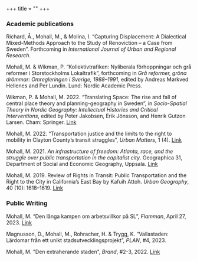 +++
title = ""
+++

### Academic publications
Richard, Å., Mohall, M., & Molina, I. “Capturing Displacement: A Dialectical Mixed-Methods Approach to the Study of Renoviction – a Case from Sweden”. Forthcoming in _International Journal of Urban and Regional Research_.

Mohall, M. & Wikman, P. “Kollektivtrafiken: Nyliberala förhoppningar och grå reformer i Storstockholms Lokaltrafik”, forthcoming in _Grå reformer, gröna drömmar: Omregleringen i Sverige, 1988–1991_, edited by Andreas Mørkved Hellenes and Per Lundin. Lund: Nordic Academic Press.

Wikman, P. & Mohall, M. 2022. “Translating Space: The rise and fall of central place theory and planning-geography in Sweden”, in _Socio-Spatial Theory in Nordic Geography: Intellectual Histories and Critical Interventions_, edited by Peter Jakobsen, Erik Jönsson, and Henrik Gutzon Larsen. Cham: Springer. [Link](https://link.springer.com/chapter/10.1007/978-3-031-04234-8_3)

Mohall, M. 2022. “Transportation justice and the limits to the right to mobility in Clayton County’s transit struggles”, _Urban Matters_, 1 (4). [Link](https://urbanmattersjournal.com/transportation-justice-and-the-limits-to-the-right-to-mobility-in-clayton-countys-transit-struggles/)

Mohall, M. 2021. _An infrastructure of freedom: Atlanta, race, and the struggle over public transportation in the capitalist city_. Geographica 31, Department of Social and Economic Geography, Uppsala. [Link](https://urn.kb.se/resolve?urn=urn:nbn:se:uu:diva-449492)

Mohall, M. 2019. Review of Rights in Transit: Public Transportation and the Right to the City in California’s East Bay by Kafuih Attoh. _Urban Geography_, 40 (10): 1618–1619. [Link](https://doi.org/10.1080/02723638.2019.1674057)

### Public Writing
Mohall, M. “Den långa kampen om arbetsvillkor på SL”, _Flamman_, April 27, 2023. [Link](https://www.flamman.se/den-langa-kampen-om-arbetsvillkor-pa-sl/)

Magnusson, D., Mohall, M., Rohracher, H. & Trygg, K. “Vallastaden: Lärdomar från ett unikt stadsutvecklingsprojekt”, _PLAN_, #4, 2023.

Mohall, M. "Den extraherande staden", _Brand_, #2-3, 2022. [Link](https://www.dropbox.com/scl/fi/gl9rgjgwuqjls7122lm3v/Mohall_Extraktion.pdf?rlkey=tlgnwpbmpcswkjwnseh0eaqn4&dl=0)




